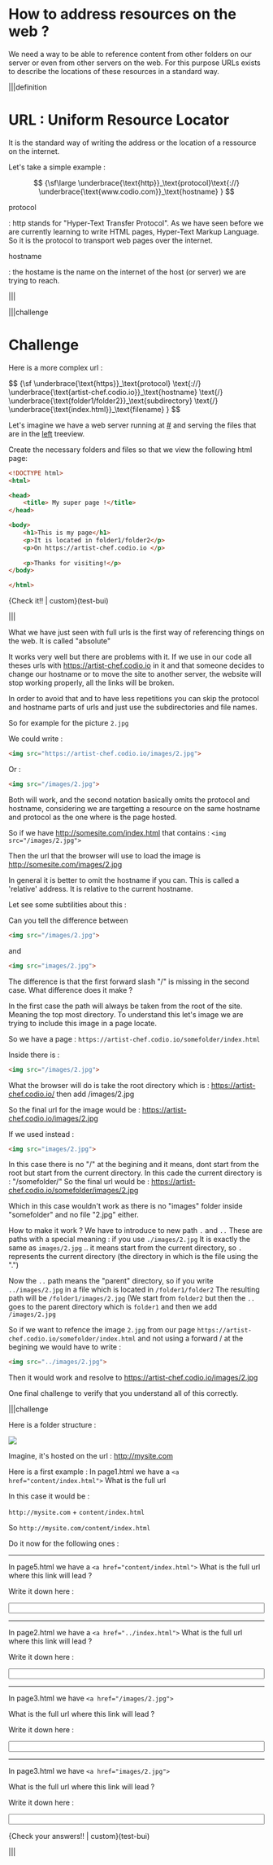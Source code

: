 # How to address resources on the web ?

We need a way to be able to reference content from other folders on our server or even from other servers on the web. For this purpose URLs exists to describe the locations of these resources in a standard way.

|||definition
# URL : Uniform Resource Locator
It is the standard way of writing the address or the location of a ressource on the internet.

Let's take a simple example :

$$
{\sf\large
\underbrace{\text{http}}_\text{protocol}\text{://} \underbrace{\text{www.codio.com}}_\text{hostname} }
$$

protocol 

: http stands for "Hyper-Text Transfer Protocol". As we have seen before we are currently learning to write HTML pages, Hyper-Text Markup Language. So it is the protocol to transport web pages over the internet.


hostname

: the hostame is the name on the internet of the host (or server) we are trying to reach.



|||

|||challenge
# Challenge

Here is a more complex url :

<div id="MathDiv">
$$
{\sf
\underbrace{\text{https}}_\text{protocol}
\text{://} 
\underbrace{\text{artist-chef.codio.io}}_\text{hostname}  \text{/}
\underbrace{\text{folder1/folder2}}_\text{subdirectory}  \text{/}
\underbrace{\text{index.html}}_\text{filename} 
}
$$
</div>


Let's imagine we have a web server running at <a href="#" class="current_hostname">#</a> and serving the files that are in the [left](#) treeview.

Create the necessary folders and files so that we view the following html page:

```html
<!DOCTYPE html>
<html>

<head>
    <title> My super page !</title>
</head>

<body>
    <h1>This is my page</h1>
    <p>It is located in folder1/folder2</p>
    <p>On https://artist-chef.codio.io </p>
    
    <p>Thanks for visiting!</p>
</body>

</html>
```

{Check it!! | custom}(test-bui)

|||

What we have just seen with full urls is the first way of referencing things on the web. It is called "absolute"

It works very well but there are problems with it. If we use in our code all theses urls with https://artist-chef.codio.io in it and that someone decides to change our hostname or to move the site to another server, the website will stop working properly, all the links will be broken.

In order to avoid that and to have less repetitions you can skip the protocol and hostname parts of urls and just use the subdirectories and file names.

So for example for the picture `2.jpg`

We could write :
```html
<img src="https://artist-chef.codio.io/images/2.jpg">
```
Or :
```html
<img src="/images/2.jpg">
```

Both will work, and the second notation basically omits the protocol and hostname, considering we are targetting a resource on the same hostname and protocol as the one where is the page hosted.

So if we have http://somesite.com/index.html that contains : `<img src="/images/2.jpg">`

Then the url that the browser will use to load the image is http://somesite.com/images/2.jpg

In general it is better to omit the hostname if you can. This is called a 'relative' address. It is relative to the current hostname.

Let see some subtilities about this :

Can you tell the difference between 

```html
<img src="/images/2.jpg">
```

and

```html
<img src="images/2.jpg">
```

The difference is that the first forward slash "/" is missing in the second case. What difference does it make ?

In the first case the path will always be taken from the root of the site. Meaning the top most directory. To understand this let's image we are trying to include this image in a page locate.

So we have a page : `https://artist-chef.codio.io/somefolder/index.html`

Inside there is :

```html
<img src="/images/2.jpg">
```

What the browser will do is take the root directory which is :
https://artist-chef.codio.io/ then add /images/2.jpg

So the final url for the image would be : https://artist-chef.codio.io/images/2.jpg

If we used instead :
```html
<img src="images/2.jpg">
```
In this case there is no "/" at the begining and it means, dont start from the root but start from the current directory. In this cade the current directory is : "/somefolder/"
So the final url would be : 
https://artist-chef.codio.io/somefolder/images/2.jpg

Which in this case wouldn't work as there is no "images" folder inside "somefolder" and no file "2.jpg" either.

How to make it work ? We have to introduce to new path `.` and `..` These are paths with a special meaning : if you use `./images/2.jpg`
It is exactly the same as `images/2.jpg` .. it means start from the current directory, so `.` represents the current directory (the directory in which is the file using the ".")

Now the `..` path means the "parent" directory, so if you write `../images/2.jpg` in a file which is located in `/folder1/folder2` The resulting path will be `/folder1/images/2.jpg` (We start from `folder2` but then the `..` goes to the parent directory which is `folder1` and then we add `/images/2.jpg`

So if we want to refence the image `2.jpg` from our page `https://artist-chef.codio.io/somefolder/index.html` and not using a forward / at the begining we would have to write : 
```html
<img src="../images/2.jpg">
```

Then it would work and resolve to https://artist-chef.codio.io/images/2.jpg

One final challenge to verify that you understand all of this correctly.

|||challenge 

Here is a folder structure :

![](.guides/img/treeview_last_challenge.png)

Imagine, it's hosted on the url : http://mysite.com

Here is a first example :
In page1.html we have a `<a href="content/index.html">` What is the full url

In this case it would be :

`http://mysite.com` + `content/index.html`

So `http://mysite.com/content/index.html`

Do it now for the following ones :

<hr>

In page5.html we have a `<a href="content/index.html">` What is the full url where this link will lead ?

Write it down here :

<input type="text" style="width:100%;" />

<hr>

In page2.html we have a `<a href="../index.html">` What is the full url where this link will lead ?

Write it down here :

<input type="text" style="width:100%;" />

<hr>

In page3.html we have `<a href="/images/2.jpg">`

What is the full url where this link will lead ?

Write it down here :

<input type="text" style="width:100%;" />

<hr>

In page3.html we have `<a href="images/2.jpg">`

What is the full url where this link will lead ?

Write it down here :

<input type="text" style="width:100%;" />

{Check your answers!! | custom}(test-bui)

|||


<script type="text/javascript">

var hname = window.location.protocol+"//"+window.location.hostname;

console.log(hname);
    $("a.current_hostname").attr("href",hname).text(hname);
    $("span.current_hostname").text(hname);


</script>


